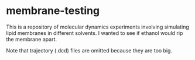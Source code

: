 # membrane-testing


This is a repository of molecular dynamics experiments involving simulating lipid membranes in different solvents. I wanted to see if ethanol would rip the membrane apart. 

Note that trajectory (.dcd) files are omitted because they are too big.


